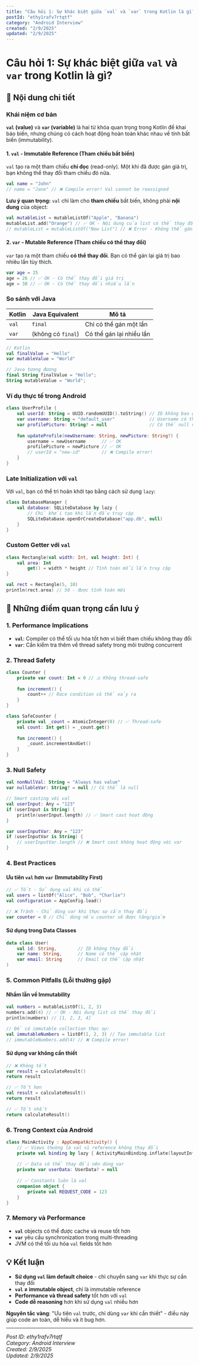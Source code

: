 ```yaml
---
title: "Câu hỏi 1: Sự khác biệt giữa `val` và `var` trong Kotlin là gì?"
postId: "ethy1rafv7rtqtf"
category: "Android Interview"
created: "2/9/2025"
updated: "2/9/2025"
---
```


# Câu hỏi 1: Sự khác biệt giữa `val` và `var` trong Kotlin là gì?


## 📝 Nội dung chi tiết

### Khái niệm cơ bản

**`val` (value)** và **`var` (variable)** là hai từ khóa quan trọng trong Kotlin để khai báo biến, nhưng chúng có cách hoạt động hoàn toàn khác nhau về tính bất biến (immutability).

#### 1. `val` - Immutable Reference (Tham chiếu bất biến)

`val` tạo ra một tham chiếu **chỉ đọc** (read-only). Một khi đã được gán giá trị, bạn không thể thay đổi tham chiếu đó nữa.

```kotlin
val name = "John"
// name = "Jane" // ❌ Compile error! Val cannot be reassigned
```

**Lưu ý quan trọng:** `val` chỉ làm cho **tham chiếu** bất biến, không phải **nội dung** của object:

```kotlin
val mutableList = mutableListOf("Apple", "Banana")
mutableList.add("Orange") // ✅ OK - Nội dung của list có thể thay đổi
// mutableList = mutableListOf("New List") // ❌ Error - Không thể gán lại tham chiếu
```

#### 2. `var` - Mutable Reference (Tham chiếu có thể thay đổi)

`var` tạo ra một tham chiếu **có thể thay đổi**. Bạn có thể gán lại giá trị bao nhiêu lần tùy thích.

```kotlin
var age = 25
age = 26 // ✅ OK - Có thể thay đổi giá trị
age = 30 // ✅ OK - Có thể thay đổi nhiều lần
```

### So sánh với Java

| Kotlin | Java Equivalent | Mô tả |
|--------|-----------------|-------|
| `val` | `final` | Chỉ có thể gán một lần |
| `var` | (không có `final`) | Có thể gán lại nhiều lần |

```kotlin
// Kotlin
val finalValue = "Hello"
var mutableValue = "World"

// Java tương đương
final String finalValue = "Hello";
String mutableValue = "World";
```

### Ví dụ thực tế trong Android

```kotlin
class UserProfile {
    val userId: String = UUID.randomUUID().toString() // ID không bao giờ thay đổi
    var username: String = "default_user"             // Username có thể cập nhật
    var profilePicture: String? = null                // Có thể null và thay đổi
    
    fun updateProfile(newUsername: String, newPicture: String?) {
        username = newUsername      // ✅ OK
        profilePicture = newPicture // ✅ OK
        // userId = "new-id"        // ❌ Compile error!
    }
}
```

### Late Initialization với `val`

Với `val`, bạn có thể trì hoãn khởi tạo bằng cách sử dụng `lazy`:

```kotlin
class DatabaseManager {
    val database: SQLiteDatabase by lazy {
        // Chỉ khởi tạo khi lần đầu truy cập
        SQLiteDatabase.openOrCreateDatabase("app.db", null)
    }
}
```

### Custom Getter với `val`

```kotlin
class Rectangle(val width: Int, val height: Int) {
    val area: Int
        get() = width * height // Tính toán mỗi lần truy cập
}

val rect = Rectangle(5, 10)
println(rect.area) // 50 - được tính toán mới
```

## 🔑 Những điểm quan trọng cần lưu ý

### 1. Performance Implications

- **`val`**: Compiler có thể tối ưu hóa tốt hơn vì biết tham chiếu không thay đổi
- **`var`**: Cần kiểm tra thêm về thread safety trong môi trường concurrent

### 2. Thread Safety

```kotlin
class Counter {
    private var count: Int = 0 // ⚠️ Không thread-safe
    
    fun increment() {
        count++ // Race condition có thể xảy ra
    }
}

class SafeCounter {
    private val _count = AtomicInteger(0) // ✅ Thread-safe
    val count: Int get() = _count.get()
    
    fun increment() {
        _count.incrementAndGet()
    }
}
```

### 3. Null Safety

```kotlin
val nonNullVal: String = "Always has value"
var nullableVar: String? = null // Có thể là null

// Smart casting với val
val userInput: Any = "123"
if (userInput is String) {
    println(userInput.length) // ✅ Smart cast hoạt động
}

var userInputVar: Any = "123"
if (userInputVar is String) {
    // userInputVar.length // ❌ Smart cast không hoạt động với var
}
```

### 4. Best Practices

#### Ưu tiên `val` hơn `var` (Immutability First)

```kotlin
// ✅ Tốt - Sử dụng val khi có thể
val users = listOf("Alice", "Bob", "Charlie")
val configuration = AppConfig.load()

// ❌ Tránh - Chỉ dùng var khi thực sự cần thay đổi
var counter = 0 // Chỉ dùng nếu counter sẽ được tăng/giảm
```

#### Sử dụng trong Data Classes

```kotlin
data class User(
    val id: String,        // ID không thay đổi
    var name: String,      // Name có thể cập nhật
    var email: String      // Email có thể cập nhật
)
```

### 5. Common Pitfalls (Lỗi thường gặp)

#### Nhầm lẫn về Immutability

```kotlin
val numbers = mutableListOf(1, 2, 3)
numbers.add(4) // ✅ OK - Nội dung list có thể thay đổi
println(numbers) // [1, 2, 3, 4]

// Để có immutable collection thực sự:
val immutableNumbers = listOf(1, 2, 3) // Tạo immutable list
// immutableNumbers.add(4) // ❌ Compile error!
```

#### Sử dụng var không cần thiết

```kotlin
// ❌ Không tốt
var result = calculateResult()
return result

// ✅ Tốt hơn
val result = calculateResult()
return result

// ✅ Tốt nhất
return calculateResult()
```

### 6. Trong Context của Android

```kotlin
class MainActivity : AppCompatActivity() {
    // ✅ Views thường là val vì reference không thay đổi
    private val binding by lazy { ActivityMainBinding.inflate(layoutInflater) }
    
    // ✅ Data có thể thay đổi nên dùng var
    private var userData: UserData? = null
    
    // ✅ Constants luôn là val
    companion object {
        private val REQUEST_CODE = 123
    }
}
```

### 7. Memory và Performance

- **`val`** objects có thể được cache và reuse tốt hơn
- **`var`** yêu cầu synchronization trong multi-threading
- JVM có thể tối ưu hóa `val` fields tốt hơn

## 💡 Kết luận

- **Sử dụng `val` làm default choice** - chỉ chuyển sang `var` khi thực sự cần thay đổi
- **`val` ≠ immutable object**, chỉ là immutable reference
- **Performance và thread safety** tốt hơn với `val`
- **Code dễ reasoning** hơn khi sử dụng `val` nhiều hơn

**Nguyên tắc vàng**: "Ưu tiên `val` trước, chỉ dùng `var` khi cần thiết" - điều này giúp code an toàn, dễ hiểu và ít bug hơn.

---

*Post ID: ethy1rafv7rtqtf*  
*Category: Android Interview*  
*Created: 2/9/2025*  
*Updated: 2/9/2025*
